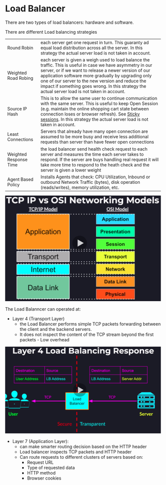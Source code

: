 # Load Balancer

There are two types of load balancers: hardware and software.

There are different Load balancing strategies

|                        |                                                                                                                                                                                                                                                                                                                                                                                            |
| ---------------------- | ------------------------------------------------------------------------------------------------------------------------------------------------------------------------------------------------------------------------------------------------------------------------------------------------------------------------------------------------------------------------------------------ |
| Round Robin            | each server get one request in turn. This guaranty ad equal load distribution across all the server. In this strategy the actual server load is not taken in account.                                                                                                                                                                                                                      |
| Weighted Road Robing   | each server is given a weigh used to load balance the traffic. This is useful in case we have asymmetry in our server, or if we want to release a newer version of our application software more gradually by upgrading only one of our server to the new version and reduce the impact if something goes wrong. In this strategy the actual server load is not taken in account.          |
| Source IP Hash         | This is to allow the same user to continue communication with the same server. This is useful to keep Open Session (e.g. maintain the online shopping cart state between connection loses or browser refresh). See [Sticky sessions](https://www.imperva.com/learn/availability/sticky-session-persistence-and-cookies/). In this strategy the actual server load is not taken in account. |
| Least Connections      | Servers that already have many open connection are assumed to be more busy and receive less additional requests than server than have fewer open connections                                                                                                                                                                                                                               |
| Weighted Response Time | the load balancer send health check request to each server and measures the time each server takes to respond. If the server are buys handling real request it will take more time to respond to the heath check and the server is given a lower weight                                                                                                                                    |
| Agent Based Policy     | Installs Agents that check: CPU Utilization, Inbound or outbound Network Traffic (bytes), disk operation (reads/writes), memory utilization, etc.                                                                                                                                                                                                                                          |

![](<../../.gitbook/assets/image (11) (1) (1) (1) (1) (1) (1) (1).png>)

The Load Balanncer can operated at:

* Layer 4 (Transport Layer)
  * the Load Balancer performs simple TCP packets forwarding between the client and the backend servers.
  * It does not inspect the content of the TCP stream beyond the first packets - Low overhead

![](<../../.gitbook/assets/image (5) (1) (1) (1) (1) (1) (1) (1).png>)

* Layer 7 (Application Layer):
  * can make smarter routing decision based on the HTTP header
  * Load balancer inspects TCP packets and HTTP header
  * Can route requests to different clusters of servers based on:
    * Request URL
    * Type of requested data
    * HTTP method
    * Browser cookies
